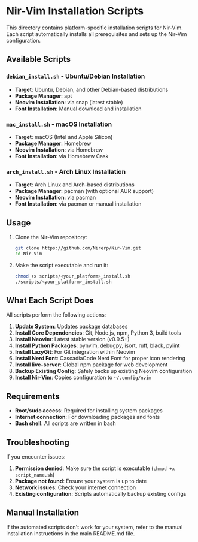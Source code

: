 # Nir-Vim Installation Scripts

This directory contains platform-specific installation scripts for Nir-Vim. Each script automatically installs all prerequisites and sets up the Nir-Vim configuration.

## Available Scripts

### `debian_install.sh` - Ubuntu/Debian Installation
- **Target**: Ubuntu, Debian, and other Debian-based distributions
- **Package Manager**: apt
- **Neovim Installation**: via snap (latest stable)
- **Font Installation**: Manual download and installation

### `mac_install.sh` - macOS Installation  
- **Target**: macOS (Intel and Apple Silicon)
- **Package Manager**: Homebrew
- **Neovim Installation**: via Homebrew
- **Font Installation**: via Homebrew Cask

### `arch_install.sh` - Arch Linux Installation
- **Target**: Arch Linux and Arch-based distributions
- **Package Manager**: pacman (with optional AUR support)
- **Neovim Installation**: via pacman
- **Font Installation**: via pacman or manual installation

## Usage

1. Clone the Nir-Vim repository:
   ```bash
   git clone https://github.com/Nirerp/Nir-Vim.git
   cd Nir-Vim
   ```

2. Make the script executable and run it:
   ```bash
   chmod +x scripts/<your_platform>_install.sh
   ./scripts/<your_platform>_install.sh
   ```

## What Each Script Does

All scripts perform the following actions:

1. **Update System**: Updates package databases
2. **Install Core Dependencies**: Git, Node.js, npm, Python 3, build tools
3. **Install Neovim**: Latest stable version (v0.9.5+)
4. **Install Python Packages**: pynvim, debugpy, isort, ruff, black, pylint
5. **Install LazyGit**: For Git integration within Neovim
6. **Install Nerd Font**: CascadiaCode Nerd Font for proper icon rendering
7. **Install live-server**: Global npm package for web development
8. **Backup Existing Config**: Safely backs up existing Neovim configuration
9. **Install Nir-Vim**: Copies configuration to `~/.config/nvim`

## Requirements

- **Root/sudo access**: Required for installing system packages
- **Internet connection**: For downloading packages and fonts
- **Bash shell**: All scripts are written in bash

## Troubleshooting

If you encounter issues:

1. **Permission denied**: Make sure the script is executable (`chmod +x script_name.sh`)
2. **Package not found**: Ensure your system is up to date
3. **Network issues**: Check your internet connection
4. **Existing configuration**: Scripts automatically backup existing configs

## Manual Installation

If the automated scripts don't work for your system, refer to the manual installation instructions in the main README.md file.